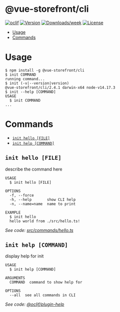 @vue-storefront/cli
===================



[![oclif](https://img.shields.io/badge/cli-oclif-brightgreen.svg)](https://oclif.io)
[![Version](https://img.shields.io/npm/v/@vue-storefront/cli.svg)](https://npmjs.org/package/@vue-storefront/cli)
[![Downloads/week](https://img.shields.io/npm/dw/@vue-storefront/cli.svg)](https://npmjs.org/package/@vue-storefront/cli)
[![License](https://img.shields.io/npm/l/@vue-storefront/cli.svg)](https://github.com/vuestorefront/vue-storefront/blob/master/package.json)

<!-- toc -->
* [Usage](#usage)
* [Commands](#commands)
<!-- tocstop -->
# Usage
<!-- usage -->
```sh-session
$ npm install -g @vue-storefront/cli
$ init COMMAND
running command...
$ init (-v|--version|version)
@vue-storefront/cli/2.4.1 darwin-x64 node-v14.17.3
$ init --help [COMMAND]
USAGE
  $ init COMMAND
...
```
<!-- usagestop -->
# Commands
<!-- commands -->
* [`init hello [FILE]`](#init-hello-file)
* [`init help [COMMAND]`](#init-help-command)

## `init hello [FILE]`

describe the command here

```
USAGE
  $ init hello [FILE]

OPTIONS
  -f, --force
  -h, --help       show CLI help
  -n, --name=name  name to print

EXAMPLE
  $ init hello
  hello world from ./src/hello.ts!
```

_See code: [src/commands/hello.ts](https://github.com/vuestorefront/vue-storefront/blob/v2.4.1/src/commands/hello.ts)_

## `init help [COMMAND]`

display help for init

```
USAGE
  $ init help [COMMAND]

ARGUMENTS
  COMMAND  command to show help for

OPTIONS
  --all  see all commands in CLI
```

_See code: [@oclif/plugin-help](https://github.com/oclif/plugin-help/blob/v3.2.3/src/commands/help.ts)_
<!-- commandsstop -->
